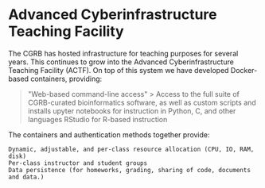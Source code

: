 # Advanced Cyberinfrastructure Teaching Facility

The CGRB has hosted infrastructure for teaching purposes for several years. This continues to grow into the Advanced Cyberinfrastructure Teaching Facility (ACTF). On top of this system we have developed Docker-based containers, providing:

   > "Web-based command-line access" >
    Access to the full suite of CGRB-curated bioinformatics software, as well as custom scripts and installs
    upyter notebooks for instruction in Python, C, and other languages
    RStudio for R-based instruction

The containers and authentication methods together provide:

    Dynamic, adjustable, and per-class resource allocation (CPU, IO, RAM, disk)
    Per-class instructor and student groups
    Data persistence (for homeworks, grading, sharing of code, documents and data.)
